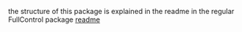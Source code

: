the structure of this package is explained in the readme in the regular FullControl package [readme](https://github.com/FullControlXYZ/fullcontrol/blob/master/fullcontrol/README.md)
